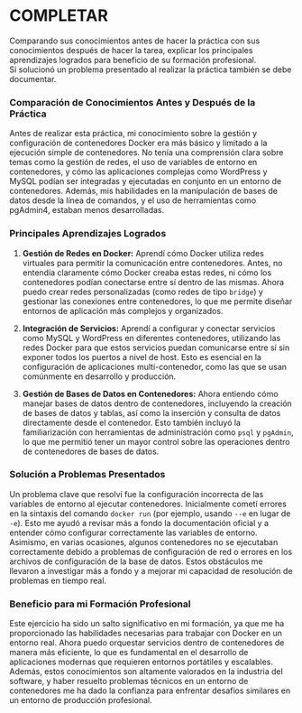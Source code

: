 # COMPLETAR  
Comparando sus conocimientos antes de hacer la práctica con sus conocimientos después de hacer la tarea, explicar los principales aprendizajes logrados para beneficio de su formación profesional.  
Si solucionó un problema presentado al realizar la práctica también se debe documentar.








### Comparación de Conocimientos Antes y Después de la Práctica

Antes de realizar esta práctica, mi conocimiento sobre la gestión y configuración de contenedores Docker era más básico y limitado a la ejecución simple de contenedores. No tenía una comprensión clara sobre temas como la gestión de redes, el uso de variables de entorno en contenedores, y cómo las aplicaciones complejas como WordPress y MySQL podían ser integradas y ejecutadas en conjunto en un entorno de contenedores. Además, mis habilidades en la manipulación de bases de datos desde la línea de comandos, y el uso de herramientas como pgAdmin4, estaban menos desarrolladas.

### Principales Aprendizajes Logrados

1. **Gestión de Redes en Docker:**
Aprendí cómo Docker utiliza redes virtuales para permitir la comunicación entre contenedores. Antes, no entendía claramente cómo Docker creaba estas redes, ni cómo los contenedores podían conectarse entre sí dentro de las mismas. Ahora puedo crear redes personalizadas (como redes de tipo `bridge`) y gestionar las conexiones entre contenedores, lo que me permite diseñar entornos de aplicación más complejos y organizados.

2. **Integración de Servicios:**
Aprendí a configurar y conectar servicios como MySQL y WordPress en diferentes contenedores, utilizando las redes Docker para que estos servicios puedan comunicarse entre sí sin exponer todos los puertos a nivel de host. Esto es esencial en la configuración de aplicaciones multi-contenedor, como las que se usan comúnmente en desarrollo y producción.

4. **Gestión de Bases de Datos en Contenedores:**
Ahora entiendo cómo manejar bases de datos dentro de contenedores, incluyendo la creación de bases de datos y tablas, así como la inserción y consulta de datos directamente desde el contenedor. Esto también incluyó la familiarización con herramientas de administración como `psql` y `pgAdmin`, lo que me permitió tener un mayor control sobre las operaciones dentro de contenedores de bases de datos.

### Solución a Problemas Presentados

Un problema clave que resolví fue la configuración incorrecta de las variables de entorno al ejecutar contenedores. Inicialmente cometí errores en la sintaxis del comando `docker run` (por ejemplo, usando `--e` en lugar de `-e`). Esto me ayudó a revisar más a fondo la documentación oficial y a entender cómo configurar correctamente las variables de entorno. Asimismo, en varias ocasiones, algunos contenedores no se ejecutaban correctamente debido a problemas de configuración de red o errores en los archivos de configuración de la base de datos. Estos obstáculos me llevaron a investigar más a fondo y a mejorar mi capacidad de resolución de problemas en tiempo real.

### Beneficio para mi Formación Profesional

Este ejercicio ha sido un salto significativo en mi formación, ya que me ha proporcionado las habilidades necesarias para trabajar con Docker en un entorno real. Ahora puedo orquestar servicios dentro de contenedores de manera más eficiente, lo que es fundamental en el desarrollo de aplicaciones modernas que requieren entornos portátiles y escalables. Además, estos conocimientos son altamente valorados en la industria del software, y haber resuelto problemas técnicos en un entorno de contenedores me ha dado la confianza para enfrentar desafíos similares en un entorno de producción profesional.











